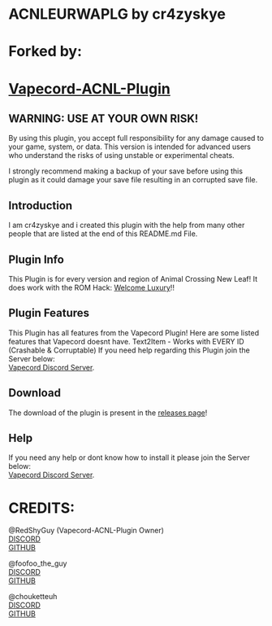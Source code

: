 # ACNLEURWAPLG by cr4zyskye
# Forked by:
# [Vapecord-ACNL-Plugin](https://github.com/redshyguy/vapecord-acnl-plugin/)

## WARNING: USE AT YOUR OWN RISK!

By using this plugin, you accept full responsibility for any damage caused to your game, system, or data. This version is intended for advanced users who understand the risks of using unstable or experimental cheats.

I strongly recommend making a backup of your save before using this plugin as it could damage your save file resulting in an corrupted save file.

## Introduction
I am cr4zyskye and i created this plugin with the help from many other people that are listed at the end of this README.md File.

## Plugin Info
This Plugin is for every version and region of Animal Crossing New Leaf!
It does work with the ROM Hack: [Welcome Luxury](https://gitlab.com/Kyusetzu/ACWL)!!

## Plugin Features
This Plugin has all features from the Vapecord Plugin!
Here are some listed features that Vapecord doesnt have.
Text2Item - Works with EVERY ID (Crashable & Corruptable)
If you need help regarding this Plugin join the Server below:<br>
[Vapecord Discord Server](https://discord.gg/QwqdBpKWf3).

## Download
The download of the plugin is present in the [releases page](https://github.com/tarikxvoid/ACNLEURWAPLG/releases)!

## Help
If you need any help or dont know how to install it please join the Server below:<br>
[Vapecord Discord Server](https://discord.gg/QwqdBpKWf3).

# CREDITS:
@RedShyGuy (Vapecord-ACNL-Plugin Owner)<br>
 [DISCORD](https://discordapp.com/users/522105209762217998)<br>
 [GITHUB](https://github.com/RedShyGuy)

@foofoo_the_guy<br>
 [DISCORD](https://discordapp.com/users/468759953050697748)<br>
 [GITHUB](https://github.com/FoofooTheGuy)

@chouketteuh<br>
 [DISCORD](https://discordapp.com/users/439473362276712469)<br>
 [GITHUB](https://github.com/chouketteuh)
